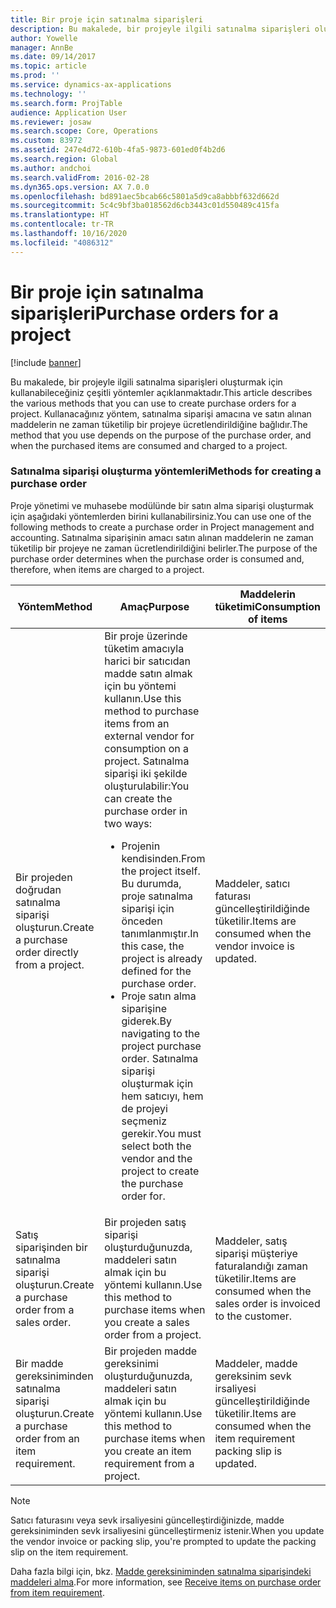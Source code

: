 ```yaml
---
title: Bir proje için satınalma siparişleri
description: Bu makalede, bir projeyle ilgili satınalma siparişleri oluşturmak için kullanabileceğiniz çeşitli yöntemler açıklanmaktadır. Kullanacağınız yöntem, satınalma siparişi amacına ve satın alınan maddelerin ne zaman tüketilip bir projeye ücretlendirildiğine bağlıdır.
author: Yowelle
manager: AnnBe
ms.date: 09/14/2017
ms.topic: article
ms.prod: ''
ms.service: dynamics-ax-applications
ms.technology: ''
ms.search.form: ProjTable
audience: Application User
ms.reviewer: josaw
ms.search.scope: Core, Operations
ms.custom: 83972
ms.assetid: 247e4d72-610b-4fa5-9873-601ed0f4b2d6
ms.search.region: Global
ms.author: andchoi
ms.search.validFrom: 2016-02-28
ms.dyn365.ops.version: AX 7.0.0
ms.openlocfilehash: bd891aec5bcab66c5801a5d9ca8abbbf632d662d
ms.sourcegitcommit: 5c4c9bf3ba018562d6cb3443c01d550489c415fa
ms.translationtype: HT
ms.contentlocale: tr-TR
ms.lasthandoff: 10/16/2020
ms.locfileid: "4086312"
---
```

# <a name="purchase-orders-for-a-project"></a><span data-ttu-id="6a422-104">Bir proje için satınalma siparişleri</span><span class="sxs-lookup"><span data-stu-id="6a422-104">Purchase orders for a project</span></span>

[!include [banner](../includes/banner.md)]

<span data-ttu-id="6a422-105">Bu makalede, bir projeyle ilgili satınalma siparişleri oluşturmak için kullanabileceğiniz çeşitli yöntemler açıklanmaktadır.</span><span class="sxs-lookup"><span data-stu-id="6a422-105">This article describes the various methods that you can use to create purchase orders for a project.</span></span> <span data-ttu-id="6a422-106">Kullanacağınız yöntem, satınalma siparişi amacına ve satın alınan maddelerin ne zaman tüketilip bir projeye ücretlendirildiğine bağlıdır.</span><span class="sxs-lookup"><span data-stu-id="6a422-106">The method that you use depends on the purpose of the purchase order, and when the purchased items are consumed and charged to a project.</span></span>

### <a name="methods-for-creating-a-purchase-order"></a><span data-ttu-id="6a422-107">Satınalma siparişi oluşturma yöntemleri</span><span class="sxs-lookup"><span data-stu-id="6a422-107">Methods for creating a purchase order</span></span>

<span data-ttu-id="6a422-108">Proje yönetimi ve muhasebe modülünde bir satın alma siparişi oluşturmak için aşağıdaki yöntemlerden birini kullanabilirsiniz.</span><span class="sxs-lookup"><span data-stu-id="6a422-108">You can use one of the following methods to create a purchase order in Project management and accounting.</span></span> <span data-ttu-id="6a422-109">Satınalma siparişinin amacı satın alınan maddelerin ne zaman tüketilip bir projeye ne zaman ücretlendirildiğini belirler.</span><span class="sxs-lookup"><span data-stu-id="6a422-109">The purpose of the purchase order determines when the purchase order is consumed and, therefore, when items are charged to a project.</span></span>

<table>
<colgroup>
<col width="33%" />
<col width="33%" />
<col width="33%" />
</colgroup>
<thead>
<tr class="header">
<th><span data-ttu-id="6a422-110">Yöntem</span><span class="sxs-lookup"><span data-stu-id="6a422-110">Method</span></span></th>
<th><span data-ttu-id="6a422-111">Amaç</span><span class="sxs-lookup"><span data-stu-id="6a422-111">Purpose</span></span></th>
<th><span data-ttu-id="6a422-112">Maddelerin tüketimi</span><span class="sxs-lookup"><span data-stu-id="6a422-112">Consumption of items</span></span></th>
</tr>
</thead>
<tbody>
<tr class="odd">
<td><span data-ttu-id="6a422-113">Bir projeden doğrudan satınalma siparişi oluşturun.</span><span class="sxs-lookup"><span data-stu-id="6a422-113">Create a purchase order directly from a project.</span></span></td>
<td><span data-ttu-id="6a422-114">Bir proje üzerinde tüketim amacıyla harici bir satıcıdan madde satın almak için bu yöntemi kullanın.</span><span class="sxs-lookup"><span data-stu-id="6a422-114">Use this method to purchase items from an external vendor for consumption on a project.</span></span> <span data-ttu-id="6a422-115">Satınalma siparişi iki şekilde oluşturulabilir:</span><span class="sxs-lookup"><span data-stu-id="6a422-115">You can create the purchase order in two ways:</span></span>
<ul>
<li><span data-ttu-id="6a422-116">Projenin kendisinden.</span><span class="sxs-lookup"><span data-stu-id="6a422-116">From the project itself.</span></span> <span data-ttu-id="6a422-117">Bu durumda, proje satınalma siparişi için önceden tanımlanmıştır.</span><span class="sxs-lookup"><span data-stu-id="6a422-117">In this case, the project is already defined for the purchase order.</span></span></li>
<li><span data-ttu-id="6a422-118">Proje satın alma siparişine giderek.</span><span class="sxs-lookup"><span data-stu-id="6a422-118">By navigating to the project purchase order.</span></span> <span data-ttu-id="6a422-119">Satınalma siparişi oluşturmak için hem satıcıyı, hem de projeyi seçmeniz gerekir.</span><span class="sxs-lookup"><span data-stu-id="6a422-119">You must select both the vendor and the project to create the purchase order for.</span></span></li>
</ul></td>
<td><span data-ttu-id="6a422-120">Maddeler, satıcı faturası güncelleştirildiğinde tüketilir.</span><span class="sxs-lookup"><span data-stu-id="6a422-120">Items are consumed when the vendor invoice is updated.</span></span></td>
</tr>
<tr class="even">
<td><span data-ttu-id="6a422-121">Satış siparişinden bir satınalma siparişi oluşturun.</span><span class="sxs-lookup"><span data-stu-id="6a422-121">Create a purchase order from a sales order.</span></span></td>
<td><span data-ttu-id="6a422-122">Bir projeden satış siparişi oluşturduğunuzda, maddeleri satın almak için bu yöntemi kullanın.</span><span class="sxs-lookup"><span data-stu-id="6a422-122">Use this method to purchase items when you create a sales order from a project.</span></span></td>
<td><span data-ttu-id="6a422-123">Maddeler, satış siparişi müşteriye faturalandığı zaman tüketilir.</span><span class="sxs-lookup"><span data-stu-id="6a422-123">Items are consumed when the sales order is invoiced to the customer.</span></span></td>
</tr>
<tr class="odd">
<td><span data-ttu-id="6a422-124">Bir madde gereksiniminden satınalma siparişi oluşturun.</span><span class="sxs-lookup"><span data-stu-id="6a422-124">Create a purchase order from an item requirement.</span></span></td>
<td><span data-ttu-id="6a422-125">Bir projeden madde gereksinimi oluşturduğunuzda, maddeleri satın almak için bu yöntemi kullanın.</span><span class="sxs-lookup"><span data-stu-id="6a422-125">Use this method to purchase items when you create an item requirement from a project.</span></span></td>
<td><span data-ttu-id="6a422-126">Maddeler, madde gereksinim sevk irsaliyesi güncelleştirildiğinde tüketilir.</span><span class="sxs-lookup"><span data-stu-id="6a422-126">Items are consumed when the item requirement packing slip is updated.</span></span></td>
</tr>
</tbody>
</table>

> [!NOTE] 
> <span data-ttu-id="6a422-127">Satıcı faturasını veya sevk irsaliyesini güncelleştirdiğinizde, madde gereksiniminden sevk irsaliyesini güncelleştirmeniz istenir.</span><span class="sxs-lookup"><span data-stu-id="6a422-127">When you update the vendor invoice or packing slip, you're prompted to update the packing slip on the item requirement.</span></span>

<span data-ttu-id="6a422-128">Daha fazla bilgi için, bkz. [Madde gereksiniminden satınalma siparişindeki maddeleri alma](tasks/receive-items-purchase-order-item-requirement.md).</span><span class="sxs-lookup"><span data-stu-id="6a422-128">For more information, see [Receive items on purchase order from item requirement](tasks/receive-items-purchase-order-item-requirement.md).</span></span>

